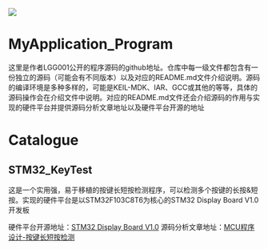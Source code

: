 ![](http://phd9o0dsm.bkt.clouddn.com/e37bfb90ca48f6b4f6ff7c9fcb02f9bb_gaitubao_com_917x516.jpg)

# MyApplication_Program

这里是作者LGG001公开的程序源码的github地址。仓库中每一级文件都包含有一份独立的源码（可能会有不同版本）以及对应的README.md文件介绍说明。源码的编译环境是多种多样的，可能是KEIL-MDK、IAR、GCC或其他的等等，具体的源码操作会在介绍文件中说明。对应的README.md文件还会介绍源码的作用与实现的硬件平台并提供源码分析文章地址以及硬件平台开源的地址


# Catalogue

## STM32_KeyTest

这是一个实用强，易于移植的按键长短按检测程序，可以检测多个按键的长按&短按。实现的硬件平台是以STM32F103C8T6为核心的STM32 Display Board V1.0开发板

硬件平台开源地址：[STM32 Display Board V1.0](https://github.com/LGG001/LCEDA_Hardware)
源码分析文章地址：[MCU程序设计-按键长短按检测](https://lgg001.github.io/2018/10/30/MCU%E7%A8%8B%E5%BA%8F%E8%AE%BE%E8%AE%A1-%E6%8C%89%E9%94%AE%E9%95%BF%E7%9F%AD%E6%8C%89%E6%A3%80%E6%B5%8B/#more)



